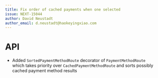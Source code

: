 ```yaml
---
title: Fix order of cached payments when one selected
issue: NEXT-15044
author: David Neustadt
author_email: d.neustadt@haokeyingxiao.com 
---
```

# API
* Added `SortedPaymentMethodRoute` decorator of `PaymentMethodRoute` which takes priority over `CachedPaymentMethodRoute` and sorts possibly cached payment method results
